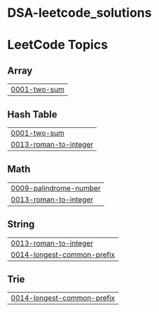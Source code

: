 # DSA-leetcode_solutions

<!---LeetCode Topics Start-->
# LeetCode Topics
## Array
|  |
| ------- |
| [0001-two-sum](https://github.com/muraliakshaya/DSA-leetcode_solutions/tree/master/0001-two-sum) |
## Hash Table
|  |
| ------- |
| [0001-two-sum](https://github.com/muraliakshaya/DSA-leetcode_solutions/tree/master/0001-two-sum) |
| [0013-roman-to-integer](https://github.com/muraliakshaya/DSA-leetcode_solutions/tree/master/0013-roman-to-integer) |
## Math
|  |
| ------- |
| [0009-palindrome-number](https://github.com/muraliakshaya/DSA-leetcode_solutions/tree/master/0009-palindrome-number) |
| [0013-roman-to-integer](https://github.com/muraliakshaya/DSA-leetcode_solutions/tree/master/0013-roman-to-integer) |
## String
|  |
| ------- |
| [0013-roman-to-integer](https://github.com/muraliakshaya/DSA-leetcode_solutions/tree/master/0013-roman-to-integer) |
| [0014-longest-common-prefix](https://github.com/muraliakshaya/DSA-leetcode_solutions/tree/master/0014-longest-common-prefix) |
## Trie
|  |
| ------- |
| [0014-longest-common-prefix](https://github.com/muraliakshaya/DSA-leetcode_solutions/tree/master/0014-longest-common-prefix) |
<!---LeetCode Topics End-->